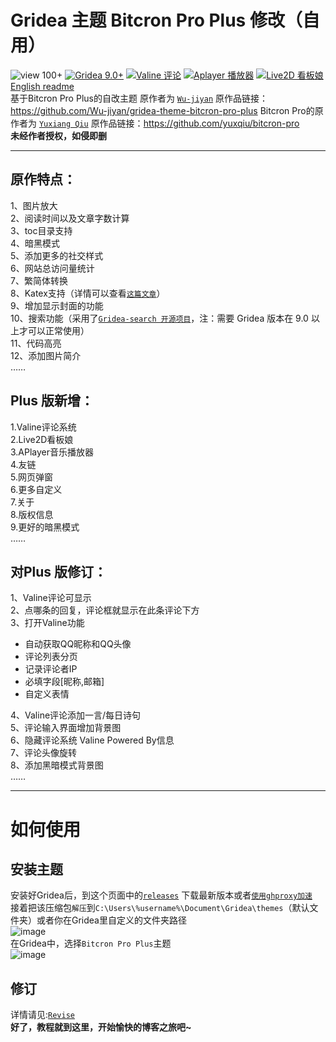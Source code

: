 # Gridea 主题 Bitcron Pro Plus 修改（自用）
![view 100+](https://img.shields.io/badge/view-100+-grey.svg)
[![Gridea 9.0+](https://img.shields.io/badge/Gridea-9.0+-yellow.svg)](https://gridea.dev "Gridea")
[![Valine 评论](https://img.shields.io/badge/Valine-评论-blue.svg)](https://valine.js.org/ "Valine")
[![Aplayer 播放器](https://img.shields.io/badge/Aplayer-音乐-lightyellow.svg)](https://aplayer.js.org/ "Aplayer")
[![Live2D 看板娘](https://img.shields.io/badge/Live2D-看板娘-orange.svg)](https://github.com/stevenjoezhang/live2d-widget "Live2D-widget")
<br>
[English readme](./README_en.md)<br>
基于Bitcron Pro Plus的自改主题 原作者为 [`Wu-jiyan`](https://github.com/Wu-jiyan) 原作品链接：<https://github.com/Wu-jiyan/gridea-theme-bitcron-pro-plus>
Bitcron Pro的原作者为 [`Yuxiang Qiu`](https://github.com/yuxqiu) 原作品链接：<https://github.com/yuxqiu/bitcron-pro>
<br>
**未经作者授权，如侵即删**
<br>
***

## 原作特点：
1、图片放大<br>
2、阅读时间以及文章字数计算<br>
3、toc目录支持<br>
4、暗黑模式<br>
5、添加更多的社交样式<br>
6、网站总访问量统计<br>
7、繁简体转换<br>
8、Katex支持（详情可以查看[`这篇文章`](https://blog.blinkstar.cn/post/katex/)）<br>
9、增加显示封面的功能<br>
10、搜索功能（采用了[`Gridea-search 开源项目`](https://github.com/tangkaichuan/gridea-search)，注：需要 Gridea 版本在 9.0 以上才可以正常使用）<br>
11、代码高亮<br>
12、添加图片简介<br>
……

## Plus 版新增：
1.Valine评论系统<br>
2.Live2D看板娘<br>
3.APlayer音乐播放器<br>
4.友链<br>
5.网页弹窗<br>
6.更多自定义<br>
7.关于<br>
8.版权信息<br>
9.更好的暗黑模式<br>
……

## 对Plus 版修订：
1、Valine评论可显示<br>
2、点哪条的回复，评论框就显示在此条评论下方<br>
3、打开Valine功能<br>

- 自动获取QQ昵称和QQ头像
- 评论列表分页
- 记录评论者IP
- 必填字段[昵称,邮箱]
- 自定义表情

4、Valine评论添加一言/每日诗句<br>
5、评论输入界面增加背景图<br>
6、隐藏评论系统 Valine Powered By信息<br>
7、评论头像旋转<br>
8、添加黑暗模式背景图<br>
……
***
# 如何使用
## 安装主题
安装好Gridea后，到这个页面中的[`releases`](https://github.com/Wu-jiyan/gridea-theme-bitcron-pro-plus/releases) 下载最新版本或者[`使用ghproxy加速`](https://ghproxy.com/https://github.com/Wu-jiyan/gridea-theme-bitcron-pro-plus/releases/)
<br>
接着把该压缩包`解压`到`C:\Users\%username%\Document\Gridea\themes`（默认文件夹）或者你在Gridea里自定义的文件夹路径<br>
![image](https://user-images.githubusercontent.com/107091865/197366234-bd63971a-65b6-40ab-8c4f-f5baea4f0b1b.png)
<br>
在Gridea中，选择`Bitcron Pro Plus`主题<br>
![image](https://user-images.githubusercontent.com/107091865/197372719-e43e033b-f492-4ce2-92e2-ffc1bcc87a76.png)

## 修订
详情请见:[`Revise`](https://xiaxi626.github.io/post/bitcron-pro-plus-zhu-ti-xiu-gai-zi-yong)<br>
 **好了，教程就到这里，开始愉快的博客之旅吧~**
 
